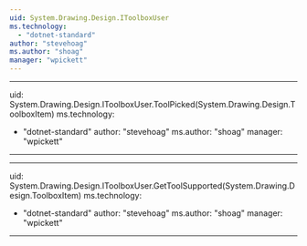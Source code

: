 ```yaml
---
uid: System.Drawing.Design.IToolboxUser
ms.technology: 
  - "dotnet-standard"
author: "stevehoag"
ms.author: "shoag"
manager: "wpickett"
---
```


---
uid: System.Drawing.Design.IToolboxUser.ToolPicked(System.Drawing.Design.ToolboxItem)
ms.technology: 
  - "dotnet-standard"
author: "stevehoag"
ms.author: "shoag"
manager: "wpickett"
---

---
uid: System.Drawing.Design.IToolboxUser.GetToolSupported(System.Drawing.Design.ToolboxItem)
ms.technology: 
  - "dotnet-standard"
author: "stevehoag"
ms.author: "shoag"
manager: "wpickett"
---
